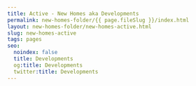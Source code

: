 ```yaml
---
title: Active - New Homes aka Developments
permalink: new-homes-folder/{{ page.fileSlug }}/index.html
layout: new-homes-folder/new-homes-active.html
slug: new-homes-active
tags: pages
seo:
  noindex: false
  title: Developments
  og:title: Developments
  twitter:title: Developments
---
```



